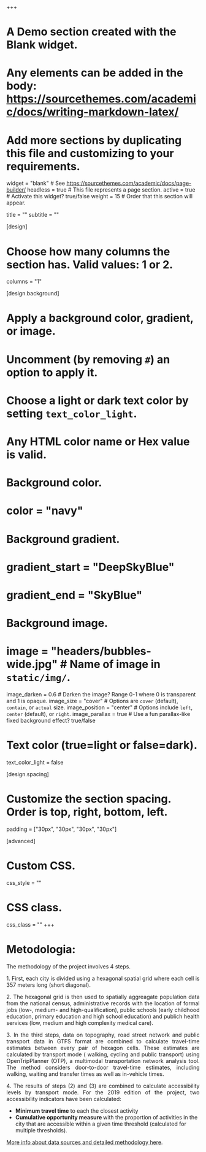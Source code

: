 +++
# A Demo section created with the Blank widget.
# Any elements can be added in the body: https://sourcethemes.com/academic/docs/writing-markdown-latex/
# Add more sections by duplicating this file and customizing to your requirements.

widget = "blank"  # See https://sourcethemes.com/academic/docs/page-builder/
headless = true  # This file represents a page section.
active = true  # Activate this widget? true/false
weight = 15  # Order that this section will appear.

title = ""
subtitle = ""

[design]
  # Choose how many columns the section has. Valid values: 1 or 2.
  columns = "1"

[design.background]
  # Apply a background color, gradient, or image.
  #   Uncomment (by removing `#`) an option to apply it.
  #   Choose a light or dark text color by setting `text_color_light`.
  #   Any HTML color name or Hex value is valid.

  # Background color.
  # color = "navy"
  
  # Background gradient.
  # gradient_start = "DeepSkyBlue"
  # gradient_end = "SkyBlue"
  
  # Background image.
  # image = "headers/bubbles-wide.jpg"  # Name of image in `static/img/`.
  image_darken = 0.6  # Darken the image? Range 0-1 where 0 is transparent and 1 is opaque.
  image_size = "cover"  #  Options are `cover` (default), `contain`, or `actual` size.
  image_position = "center"  # Options include `left`, `center` (default), or `right`.
  image_parallax = true  # Use a fun parallax-like fixed background effect? true/false

  # Text color (true=light or false=dark).
  text_color_light = false

[design.spacing]
  # Customize the section spacing. Order is top, right, bottom, left.
  padding = ["30px", "30px", "30px", "30px"]

[advanced]
 # Custom CSS. 
 css_style = ""
 
 # CSS class.
 css_class = ""
+++

# Metodologia:

The methodology of the project involves 4 steps.

<p align="justify"> 
  1. First, each city is divided using a hexagonal spatial grid where each cell is 357 meters long (short diagonal).
</p>

<p align="justify"> 
2. The hexagonal grid is then used to spatially aggreagate population data from the national census, administrative records with the location of formal jobs (low-, medium- and high-qualification), public schools (early childhood education, primary education and high school education) and publich health services (low, medium and high complexity medical care).
</p>
 
<p align="justify"> 
3. In the third steps, data on topography, road street network and public transport data in GTFS format are combined to calculate travel-time estimates between every pair of hexagon cells. These estimates are calculated by transport mode ( walking, cycling and public transport) using OpenTripPlanner (OTP), a multimodal transportation network analysis tool. The method considers door-to-door travel-time estimates, including walking, waiting and transfer times as well as in-vehicle times.
</p>


<p align="justify"> 
4. The results of steps (2) and (3) are combined to calculate accessibility levels by transport mode. For the 2019 edition of the project, two accessibility indicators have been calculated: 
</p>

 * <strong>Minimum travel time</strong> to each the closest activity
 * <strong>Cumulative opportunity measure </strong> with the proportion of activities in the city that are accessible within a given time threshold (calculated for multiple thresholds).

<a href="/acessooportunidades/publication/2019_td2535/">More info about data sources and detailed methodology here</a>.